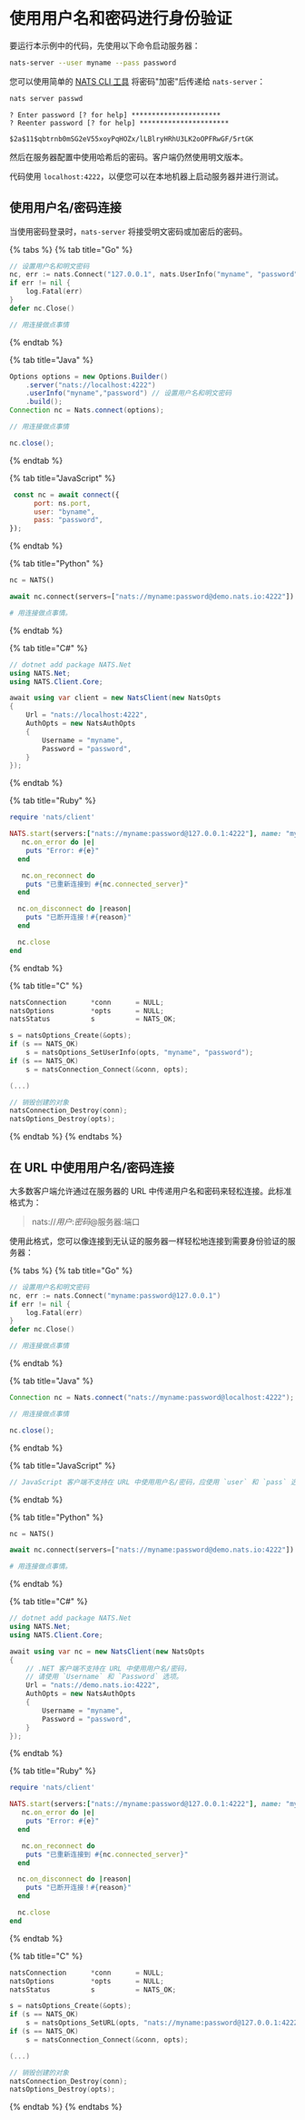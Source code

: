 # 使用用户名和密码进行身份验证

要运行本示例中的代码，先使用以下命令启动服务器：

```bash
nats-server --user myname --pass password
```

您可以使用简单的 [NATS CLI 工具](../../../nats-tools/nats_cli/) 将密码"加密"后传递给 `nats-server`：

```bash
nats server passwd
```

```
? Enter password [? for help] **********************
? Reenter password [? for help] **********************

$2a$11$qbtrnb0mSG2eV55xoyPqHOZx/lLBlryHRhU3LK2oOPFRwGF/5rtGK
```

然后在服务器配置中使用哈希后的密码。客户端仍然使用明文版本。

代码使用 `localhost:4222`，以便您可以在本地机器上启动服务器并进行测试。

## 使用用户名/密码连接

当使用密码登录时，`nats-server` 将接受明文密码或加密后的密码。

{% tabs %}
{% tab title="Go" %}
```go
// 设置用户名和明文密码
nc, err := nats.Connect("127.0.0.1", nats.UserInfo("myname", "password"))
if err != nil {
    log.Fatal(err)
}
defer nc.Close()

// 用连接做点事情
```
{% endtab %}

{% tab title="Java" %}
```java
Options options = new Options.Builder()
    .server("nats://localhost:4222")
    .userInfo("myname","password") // 设置用户名和明文密码
    .build();
Connection nc = Nats.connect(options);

// 用连接做点事情

nc.close();
```
{% endtab %}

{% tab title="JavaScript" %}
```javascript
 const nc = await connect({
      port: ns.port,
      user: "byname",
      pass: "password",
});
```
{% endtab %}

{% tab title="Python" %}
```python
nc = NATS()

await nc.connect(servers=["nats://myname:password@demo.nats.io:4222"])

# 用连接做点事情。
```
{% endtab %}

{% tab title="C#" %}
```csharp
// dotnet add package NATS.Net
using NATS.Net;
using NATS.Client.Core;

await using var client = new NatsClient(new NatsOpts
{
    Url = "nats://localhost:4222",
    AuthOpts = new NatsAuthOpts
    {
        Username = "myname",
        Password = "password",
    }
});
```
{% endtab %}

{% tab title="Ruby" %}
```ruby
require 'nats/client'

NATS.start(servers:["nats://myname:password@127.0.0.1:4222"], name: "my-connection") do |nc|
   nc.on_error do |e|
    puts "Error: #{e}"
  end

   nc.on_reconnect do
    puts "已重新连接到 #{nc.connected_server}"
  end

  nc.on_disconnect do |reason|
    puts "已断开连接！#{reason}"
  end

  nc.close
end
```
{% endtab %}

{% tab title="C" %}
```c
natsConnection      *conn      = NULL;
natsOptions         *opts      = NULL;
natsStatus          s          = NATS_OK;

s = natsOptions_Create(&opts);
if (s == NATS_OK)
    s = natsOptions_SetUserInfo(opts, "myname", "password");
if (s == NATS_OK)
    s = natsConnection_Connect(&conn, opts);

(...)

// 销毁创建的对象
natsConnection_Destroy(conn);
natsOptions_Destroy(opts);
```
{% endtab %}
{% endtabs %}

## 在 URL 中使用用户名/密码连接

大多数客户端允许通过在服务器的 URL 中传递用户名和密码来轻松连接。此标准格式为：

> nats://_用户_:_密码_@服务器:端口

使用此格式，您可以像连接到无认证的服务器一样轻松地连接到需要身份验证的服务器：

{% tabs %}
{% tab title="Go" %}
```go
// 设置用户名和明文密码
nc, err := nats.Connect("myname:password@127.0.0.1")
if err != nil {
    log.Fatal(err)
}
defer nc.Close()

// 用连接做点事情
```
{% endtab %}

{% tab title="Java" %}
```java
Connection nc = Nats.connect("nats://myname:password@localhost:4222");

// 用连接做点事情

nc.close();
```
{% endtab %}

{% tab title="JavaScript" %}
```javascript
// JavaScript 客户端不支持在 URL 中使用用户名/密码，应使用 `user` 和 `pass` 选项。
```
{% endtab %}

{% tab title="Python" %}
```python
nc = NATS()

await nc.connect(servers=["nats://myname:password@demo.nats.io:4222"])

# 用连接做点事情。
```
{% endtab %}

{% tab title="C#" %}
```csharp
// dotnet add package NATS.Net
using NATS.Net;
using NATS.Client.Core;

await using var nc = new NatsClient(new NatsOpts
{
    // .NET 客户端不支持在 URL 中使用用户名/密码，
    // 请使用 `Username` 和 `Password` 选项。
    Url = "nats://demo.nats.io:4222",
    AuthOpts = new NatsAuthOpts
    {
        Username = "myname",
        Password = "password",
    }
});
```
{% endtab %}

{% tab title="Ruby" %}
```ruby
require 'nats/client'

NATS.start(servers:["nats://myname:password@127.0.0.1:4222"], name: "my-connection") do |nc|
   nc.on_error do |e|
    puts "Error: #{e}"
  end

   nc.on_reconnect do
    puts "已重新连接到 #{nc.connected_server}"
  end

  nc.on_disconnect do |reason|
    puts "已断开连接！#{reason}"
  end

  nc.close
end
```
{% endtab %}

{% tab title="C" %}
```c
natsConnection      *conn      = NULL;
natsOptions         *opts      = NULL;
natsStatus          s          = NATS_OK;

s = natsOptions_Create(&opts);
if (s == NATS_OK)
    s = natsOptions_SetURL(opts, "nats://myname:password@127.0.0.1:4222");
if (s == NATS_OK)
    s = natsConnection_Connect(&conn, opts);

(...)

// 销毁创建的对象
natsConnection_Destroy(conn);
natsOptions_Destroy(opts);
```
{% endtab %}
{% endtabs %}